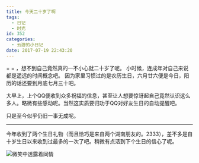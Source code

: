 ```yaml
---
title: 今天二十岁了啊
tags:
  - 日记
  - 时光
id: 352
categories:
  - 云游的小日记
date: 2017-07-19 22:43:20
---
```


= = ，想不到自己竟然真的一不小心就二十岁了呢。
小时候，连成年对自己来说都是遥远的时间概念吧。
因为家里习惯过的是农历生日，六月廿六便是今日，阳历的话还要到月底七月三十吧。

大早上，上个QQ便收到众多祝福的信息，甚至让人想要惊讶起自己竟然认识这么多人。略微有些感动呢。当然这实质要归功于QQ对好友生日的自动提醒吧。

只是至今似乎仍旧一事无成呢。

* * *

今年收到了两个生日礼物（而且恰巧是来自两个湖南朋友的。2333），差不多是自十岁生日以来收到过最多的一次了吧。稍微有点活到下个生日的信心了呢。

![微笑中透露着同情](https://qcloud-media.yunyoujun.cn/meme/smile-and-pity.png)